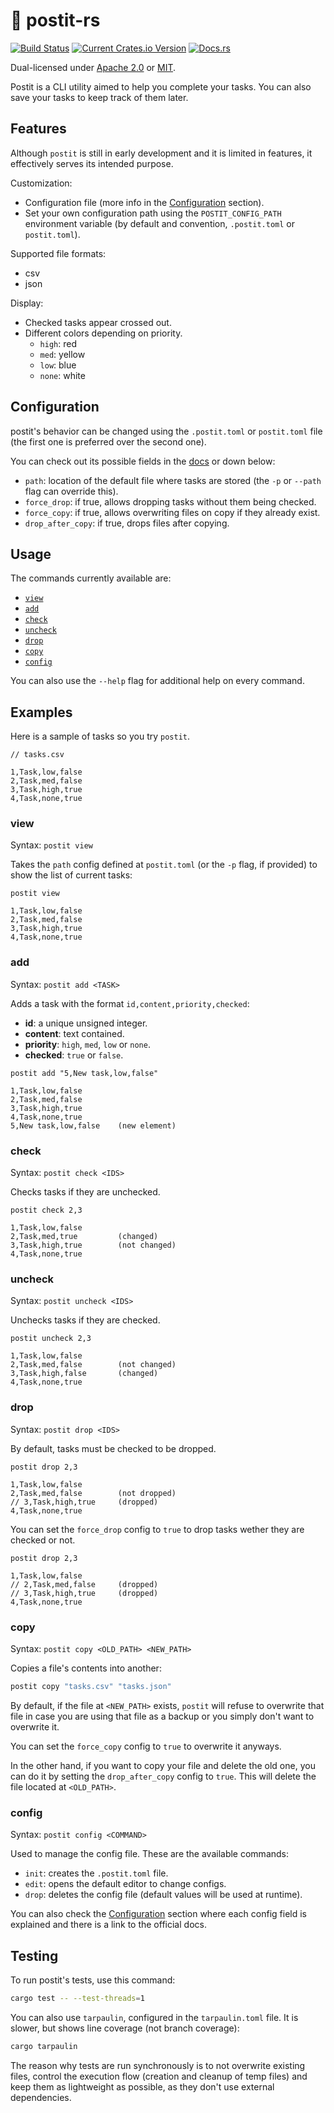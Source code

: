 # 📝 postit-rs

[![Build Status](https://github.com/keruDev/postit-rs/workflows/CI/badge.svg)](https://github.com/keruDev/postit-rs/actions)
[![Current Crates.io Version](https://img.shields.io/crates/v/postit.svg)](https://crates.io/crates/postit)
[![Docs.rs](https://img.shields.io/badge/postit-blue.svg?label=docs.rs)](https://docs.rs/postit/latest/postit/)

Dual-licensed under [Apache 2.0](LICENSE-APACHE) or [MIT](LICENSE-MIT).

Postit is a CLI utility aimed to help you complete your tasks.
You can also save your tasks to keep track of them later.

## Features

Although `postit` is still in early development and it is limited in features,
it effectively serves its intended purpose.

Customization:
- Configuration file (more info in the [Configuration](#configuration) section).
- Set your own configuration path using the `POSTIT_CONFIG_PATH` environment variable 
  (by default and convention, `.postit.toml` or `postit.toml`).

Supported file formats:
- csv
- json

Display:
- Checked tasks appear crossed out.
- Different colors depending on priority.
  - `high`: red
  - `med`: yellow
  - `low`: blue
  - `none`: white

## Configuration

postit's behavior can be changed using the `.postit.toml` or `postit.toml` file
(the first one is preferred over the second one).

You can check out its possible fields in the [docs](https://docs.rs/postit/latest/postit/struct.Config.html) or down below:
- `path`: location of the default file where tasks are stored (the `-p` or `--path` flag can override this).
- `force_drop`: if true, allows dropping tasks without them being checked.
- `force_copy`: if true, allows overwriting files on copy if they already exist.
- `drop_after_copy`: if true, drops files after copying.

## Usage

The commands currently available are:
- [`view`](#view)
- [`add`](#add)
- [`check`](#check)
- [`uncheck`](#uncheck)
- [`drop`](#drop)
- [`copy`](#copy)
- [`config`](#config)

You can also use the `--help` flag for additional help on every command.

## Examples

Here is a sample of tasks so you try `postit`.

```csv
// tasks.csv

1,Task,low,false
2,Task,med,false
3,Task,high,true
4,Task,none,true
```

### view

Syntax: `postit view`

Takes the `path` config defined at `postit.toml` (or the `-p` flag, if provided)
to show the list of current tasks:

```csv
postit view

1,Task,low,false
2,Task,med,false
3,Task,high,true
4,Task,none,true
```

### add

Syntax: `postit add <TASK>`

Adds a task with the format `id,content,priority,checked`:

- **id**: a unique unsigned integer.
- **content**: text contained.
- **priority**: `high`, `med`, `low` or `none`.
- **checked**: `true` or `false`.

```csv
postit add "5,New task,low,false"

1,Task,low,false
2,Task,med,false
3,Task,high,true
4,Task,none,true
5,New task,low,false    (new element)
```

### check

Syntax: `postit check <IDS>`

Checks tasks if they are unchecked.

```csv
postit check 2,3

1,Task,low,false
2,Task,med,true         (changed)
3,Task,high,true        (not changed)
4,Task,none,true
```

### uncheck

Syntax: `postit uncheck <IDS>`

Unchecks tasks if they are checked.

```csv
postit uncheck 2,3

1,Task,low,false
2,Task,med,false        (not changed)
3,Task,high,false       (changed)
4,Task,none,true
```

### drop

Syntax: `postit drop <IDS>`

By default, tasks must be checked to be dropped.

```csv
postit drop 2,3

1,Task,low,false
2,Task,med,false        (not dropped)
// 3,Task,high,true     (dropped)
4,Task,none,true
```

You can set the `force_drop` config to `true` to drop tasks wether they are checked or not.

```csv
postit drop 2,3

1,Task,low,false
// 2,Task,med,false     (dropped)
// 3,Task,high,true     (dropped)
4,Task,none,true
```

### copy

Syntax: `postit copy <OLD_PATH> <NEW_PATH>`

Copies a file's contents into another:

```sh
postit copy "tasks.csv" "tasks.json"
```

By default, if the file at `<NEW_PATH>` exists, `postit` will refuse to
overwrite that file in case you are using that file as a backup or you simply
don't want to overwrite it.

You can set the `force_copy` config to `true` to overwrite it anyways.

In the other hand, if you want to copy your file and delete the old one, you can
do it by setting the `drop_after_copy` config to `true`. This will delete the file
located at `<OLD_PATH>`.

### config

Syntax: `postit config <COMMAND>`

Used to manage the config file. These are the available commands:
- `init`: creates the `.postit.toml` file.
- `edit`: opens the default editor to change configs.
- `drop`: deletes the config file (default values will be used at runtime).

You can also check the [Configuration](#configuration) section where each config
field is explained and there is a link to the official docs.

## Testing

To run postit's tests, use this command:
```sh
cargo test -- --test-threads=1
```

You can also use `tarpaulin`, configured in the `tarpaulin.toml` file.
It is slower, but shows line coverage (not branch coverage):
```sh
cargo tarpaulin
```

The reason why tests are run synchronously is to not overwrite existing files,
control the execution flow (creation and cleanup of temp files) and keep them
as lightweight as possible, as they don't use external dependencies.
